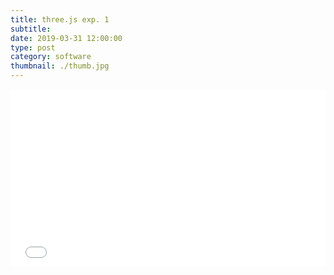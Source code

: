 ```yaml
---
title: three.js exp. 1
subtitle:
date: 2019-03-31 12:00:00
type: post
category: software
thumbnail: ./thumb.jpg
---
```


<style type="text/css">
.resp-container {
  position: relative;
  overflow: hidden;
  padding-top: 56.25%;
  margin-bottom: 20px;
}
.resp-iframe {
    position: absolute;
    top: 0;
    left: 0;
    width: 100%;
    height: 100%;
    border: 0;
}
</style>

<div class="resp-container">
  <iframe id="three-1"
      class="resp-iframe"
      title="three-1"
      src="/three-1/index.html"
      scrolling="no">
  </iframe>
</div>
